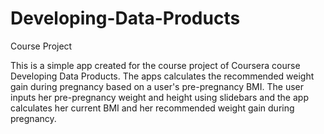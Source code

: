Developing-Data-Products
========================

Course Project

This is a simple app created for the course project of Coursera course Developing Data Products.
The apps calculates the recommended weight gain during pregnancy based on a user's pre-pregnancy BMI.
The user inputs her pre-pregnancy weight and height using slidebars and the app calculates her current BMI and 
her recommended weight gain during pregnancy.
